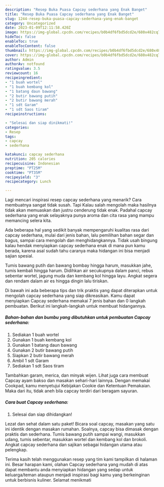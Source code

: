 ```yaml
---
description: "Resep Buka Puasa Capcay sederhana yang Enak Banget"
title: "Resep Buka Puasa Capcay sederhana yang Enak Banget"
slug: 1244-resep-buka-puasa-capcay-sederhana-yang-enak-banget
category: Uncategorized
date: 2023-01-09T12:11:58.420Z
image: https://img-global.cpcdn.com/recipes/b0b4df6fbd5dcd2e/680x482cq70/capcay-sederhana-foto-resep-utama.jpg
hideToc: false
enableToc: true
enableTocContent: false
thumbnail: https://img-global.cpcdn.com/recipes/b0b4df6fbd5dcd2e/680x482cq70/capcay-sederhana-foto-resep-utama.jpg
cover: https://img-global.cpcdn.com/recipes/b0b4df6fbd5dcd2e/680x482cq70/capcay-sederhana-foto-resep-utama.jpg
author: Admin
authorAv: notfound
ratingvalue: 3.5
reviewcount: 16
recipeingredient:
- "1 buah wortel"
- "1 buah kembang kol"
- "1 batang daun bawang"
- "2 butir bawang putih"
- "2 butir bawang merah"
- "1 sdt Garam"
- "1 sdt Saos tiram"
recipeinstructions:

- "Selesai dan siap dinikmati!"
categories:
- Resep
tags:
- capcay
- sederhana

katakunci: capcay sederhana 
nutrition: 205 calories
recipecuisine: Indonesian
preptime: "PT25M"
cooktime: "PT35M"
recipeyield: "3"
recipecategory: Lunch

---
```



Lagi mencari inspirasi resep capcay sederhana yang menarik? Cara membuatnya sangat tidak susah. Tapi Kalau salah mengolah maka hasilnya tidak akan memuaskan dan justru cenderung tidak enak. Padahal capcay sederhana yang enak selayaknya punya aroma dan cita rasa yang mampu memancing selera kita.


Ada beberapa hal yang sedikit banyak mempengaruhi kualitas rasa dari capcay sederhana, mulai dari jenis bahan, lalu pemilihan bahan segar dan bagus, sampai cara mengolah dan menghidangkannya. Tidak usah bingung kalau hendak menyiapkan capcay sederhana enak di mana pun kamu berada, karena asal sudah tahu caranya maka hidangan ini bisa menjadi sajian spesial.

Tumis bawang putih dan bawang bombay hingga harum, masukkan jahe, tumis kembali hingga harum. Didihkan air secukupnya dalam panci, rebus sebentar wortel, jagung muda dan kembang kol hingga layu. Angkat segera dan rendam dalam air es hingga dingin lalu tiriskan.


Di bawah ini ada beberapa tips dan trik praktis yang dapat diterapkan untuk mengolah capcay sederhana yang siap dikreasikan. Kamu dapat menyiapkan Capcay sederhana memakai 7 jenis bahan dan 0 langkah pembuatan. Berikut ini langkah-langkah untuk membuat hidangannya.

<!--inarticleads1-->

##### Bahan-bahan dan bumbu yang dibutuhkan untuk pembuatan Capcay sederhana:

1. Sediakan 1 buah wortel
1. Gunakan 1 buah kembang kol
1. Gunakan 1 batang daun bawang
1. Gunakan 2 butir bawang putih
1. Siapkan 2 butir bawang merah
1. Ambil 1 sdt Garam
1. Sediakan 1 sdt Saos tiram


Tambahkan garam, merica, dan minyak wijen. Lihat juga cara membuat Capcay ayam bakso dan masakan sehari-hari lainnya. Dengan memakai Cookpad, kamu menyetujui Kebijakan Cookie dan Ketentuan Pemakaian. Maka dari itu, tidak aneh bila capcay terdiri dari beragam sayuran. 

<!--inarticleads2-->

##### Cara buat Capcay sederhana:


1. Selesai dan siap dihidangkan!

Lezat dan sehat dalam satu paket! Bicara soal capcay, masakan yang satu ini identik dengan masakan rumahan. Soalnya, capcay bisa dimasak dengan praktis dan sederhana. Tumis bawang putih sampai wangi, masukkan udang, tumis sebentar, masukkan wortel dan kembang kol dan brokoli. Angkat capcay sederhana dan sajikan sebagai hidangan utama atau pelengkap. 

Terima kasih telah menggunakan resep yang tim kami tampilkan di halaman ini. Besar harapan kami, olahan Capcay sederhana yang mudah di atas dapat membantu anda menyiapkan hidangan yang sedap untuk keluarga/teman ataupun menjadi inspirasi bagi kamu yang berkeinginan untuk berbisnis kuliner. Selamat menikmati
